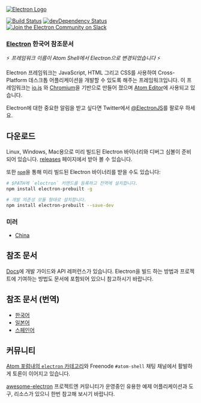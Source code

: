 [![Electron Logo](http://electron.atom.io/images/electron-logo.svg)](http://electron.atom.io/)

[![Build Status](https://travis-ci.org/atom/electron.svg?branch=master)](https://travis-ci.org/atom/electron)
[![devDependency Status](https://david-dm.org/atom/electron/dev-status.svg)](https://david-dm.org/atom/electron#info=devDependencies)
[![Join the Electron Community on Slack](http://atom-slack.herokuapp.com/badge.svg)](http://atom-slack.herokuapp.com/)

### [Electron](https://github.com/atom/electron/) 한국어 참조문서

:zap: *프레임워크 이름이 Atom Shell에서 Electron으로 변경되었습니다* :zap:

Electron 프레임워크는 JavaScript, HTML 그리고 CSS를 사용하여 Cross-Platform 데스크톱 어플리케이션을 개발할 수 있도록 해주는 프레임워크입니다. 이 프레임워크는 [io.js](http://iojs.org) 와
[Chromium](http://www.chromium.org)을 기반으로 만들어 졌으며 [Atom Editor](https://github.com/atom/atom)에 사용되고 있습니다.

Electron에 대한 중요한 알림을 받고 싶다면 Twitter에서 [@ElectronJS](https://twitter.com/electronjs)를 팔로우 하세요.

## 다운로드

Linux, Windows, Mac용으로 미리 빌드된 Electron 바이너리와 디버그 심볼이 준비되어 있습니다. [releases](https://github.com/atom/electron/releases) 페이지에서 받아 볼 수 있습니다.

또한 [`npm`](https://docs.npmjs.com/)을 통해 미리 빌드된 Electron 바이너리를 받을 수도 있습니다:

```sh
# $PATH에 `electron` 커맨드를 등록하고 전역에 설치합니다.
npm install electron-prebuilt -g

# 개발 의존성 모듈 형태로 설치합니다.
npm install electron-prebuilt --save-dev
```

### 미러

- [China](https://npm.taobao.org/mirrors/electron)

## 참조 문서

[Docs](https://github.com/atom/electron/tree/master/docs/README.md)에 개발 가이드와 API 레퍼런스가 있습니다.
Electron을 빌드 하는 방법과 프로젝트에 기여하는 방법도 문서에 포함되어 있으니 참고하시기 바랍니다.

## 참조 문서 (번역)

- [한국어](https://github.com/atom/electron/tree/master/docs-translations/ko)
- [일본어](https://github.com/atom/electron/tree/master/docs-translations/jp)
- [스페인어](https://github.com/atom/electron/tree/master/docs-translations/es)

## 커뮤니티

[Atom 포럼내의 `electron` 카테고리](http://discuss.atom.io/category/electron)와 Freenode `#atom-shell` 채팅 채널에서 활발하게 토론이 이어지고 있습니다.

[awesome-electron](https://github.com/sindresorhus/awesome-electron) 프로젝트엔 커뮤니티가 운영중인 유용한 예제 어플리케이션과 도구, 리소스가 있으니 한번 참고해 보시기 바랍니다.
